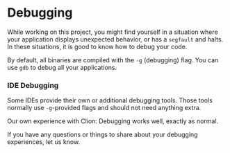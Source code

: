 # Debugging
While working on this project, you might find yourself in a situation 
where your application displays unexpected behavior, or  has a `segfault` and halts.
In these situations, it is good to know how to debug your code.

By default, all binaries are compiled with the `-g` (debugging) flag.
You can use `gdb` to debug all your applications.


### IDE Debugging
Some IDEs provide their own or additional debugging tools.
Those tools normally use `-g`-provided flags and should not need anything extra.

Our own experience with Clion: Debugging works well, exactly as normal.

If you have any questions or things to share about your debugging experiences, let us know.